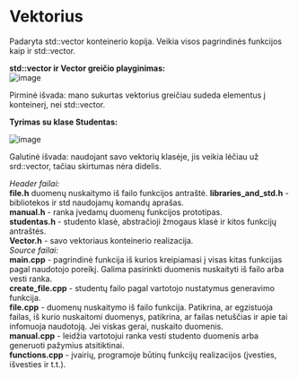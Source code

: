 # Vektorius
Padaryta std::vector konteinerio kopija. Veikia visos pagrindinės funkcijos kaip ir std::vector.

**std::vector ir Vector greičio playginimas:**   
![image](https://user-images.githubusercontent.com/99315244/170817615-030c9b17-6e40-47f2-b792-27d69911e555.png)

Pirminė išvada: mano sukurtas vektorius greičiau sudeda elementus į konteinerį, nei std::vector.   

**Tyrimas su klase Studentas:**   
 
 ![image](https://user-images.githubusercontent.com/99315244/170817977-1a95c733-2c63-4544-b1d3-c57a889fdf7d.png)

Galutinė išvada: naudojant savo vektorių klasėje, jis veikia lėčiau už srd::vector, tačiau skirtumas nėra didelis.   

*Header failai:*  
  **file.h**  duomenų nuskaitymo iš failo funkcijos antraštė. 
  **libraries_and_std.h** - bibliotekos ir std naudojamų komandų aprašas.  
  **manual.h** - ranka įvedamų duomenų funkcijos prototipas.  
  **studentas.h** - studento klasė, abstračioji žmogaus klasė ir kitos funkcijų antraštės.   
  **Vector.h** - savo vektoriaus konteinerio realizacija.   
*Source failai:*  
**main.cpp** - pagrindinė funkcija iš kurios kreipiamasi į visas kitas funkcijas pagal naudotojo poreikį. Galima pasirinkti duomenis nuskaityti iš failo arba vesti ranka.  
**create_file.cpp** - studentų failo pagal vartotojo nustatymus generavimo funkcija.  
**file.cpp** - duomenų nuskaitymo iš failo funkcija. Patikrina, ar egzistuoja failas, iš kurio nuskaitomi duomenys, patikrina, ar failas netuščias ir apie tai infomuoja naudotoją. Jei viskas gerai, nuskaito duomenis.  
**manual.cpp** - leidžia vartotojui ranka vesti studento duomenis arba generuoti pažymius atsitiktinai.  
**functions.cpp** - įvairių, programoje būtinų funkcijų realizacijos (įvesties, išvesties ir t.t.).  


